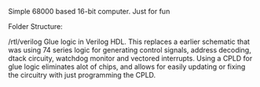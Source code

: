 Simple 68000 based 16-bit computer. Just for fun


Folder Structure:

/rtl/verilog
	Glue logic in Verilog HDL. This replaces a earlier schematic that was using 74 series logic for generating control signals,
	address decoding, dtack circuity, watchdog monitor and vectored interrupts. Using a CPLD for glue logic eliminates alot of chips,
	and allows for easily updating or fixing the circuitry with just programming the CPLD.
